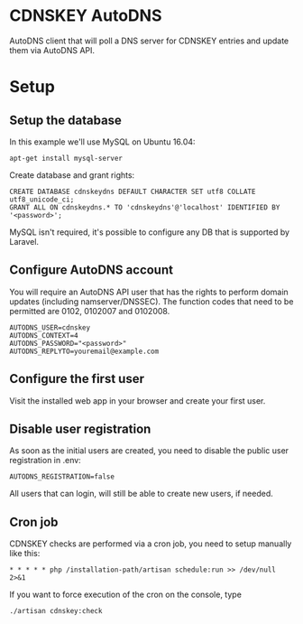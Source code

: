 # CDNSKEY AutoDNS
AutoDNS client that will poll a DNS server for CDNSKEY entries and update them via AutoDNS API.

# Setup

## Setup the database

In this example we'll use MySQL on Ubuntu 16.04:

	apt-get install mysql-server

Create database and grant rights:

	CREATE DATABASE cdnskeydns DEFAULT CHARACTER SET utf8 COLLATE utf8_unicode_ci;
	GRANT ALL ON cdnskeydns.* TO 'cdnskeydns'@'localhost' IDENTIFIED BY '<password>';


MySQL isn't required, it's possible to configure any DB that is supported by Laravel.

## Configure AutoDNS account

You will require an AutoDNS API user that has the rights to perform domain updates (including namserver/DNSSEC). The function codes that need to be permitted are 0102, 0102007 and 0102008.

	AUTODNS_USER=cdnskey
	AUTODNS_CONTEXT=4
	AUTODNS_PASSWORD="<password>"
	AUTODNS_REPLYTO=youremail@example.com

## Configure the first user

Visit the installed web app in your browser and create your first user.

## Disable user registration

As soon as the initial users are created, you need to disable the public user registration in .env:

	AUTODNS_REGISTRATION=false

All users that can login, will still be able to create new users, if needed.

## Cron job

CDNSKEY checks are performed via a cron job, you need to setup manually like this:

	* * * * * php /installation-path/artisan schedule:run >> /dev/null 2>&1

If you want to force execution of the cron on the console, type

	./artisan cdnskey:check

